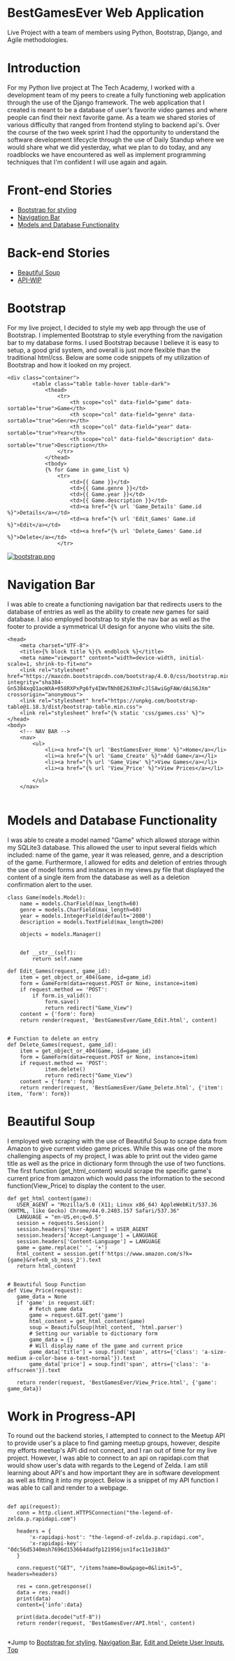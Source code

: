 # BestGamesEver Web Application <a id="top"></a>
Live Project with a team of members using Python, Bootstrap, Django, and Agile methodologies.
# Introduction 
For my Python live project at The Tech Academy, I worked with a development team of my peers to create a fully functioning web application through the use of the Django framework. The web application that I created is meant to be a database of user's favorite video games and where people can find their next favorite game. As a team we shared stories of various difficulty that ranged from frontend styling to backend api's. Over the course of the two week sprint I had the opportunity to understand the software development lifecycle through the use of Daily Standup where we would share what we did yesterday, what we plan to do today, and any roadblocks we have encountered as well as implement programming techniques that I'm confident I will use again and again.
# Front-end Stories
* [Bootstrap for styling](#bootstrap)
* [Navigation Bar](#navigation-bar)
* [Models and Database Functionality](#edit-and-delete-functions)

# Back-end Stories
* [Beautiful Soup](#beautiful-soup)
* [API-WIP](#api)


# Bootstrap <a id="bootstrap"></a>
For my live project, I decided to style my web app through the use of Bootstrap. I implemented Bootstrap to style everything from the navigation bar to my database forms. I used Bootstrap because I believe it is easy to setup, a good grid system, and overall is just more flexible than the traditional html/css. Below are some code snippets of my utilization of Bootstrap and how it looked on my project.

```
<div class="container">
        <table class="table table-hover table-dark">
            <thead>
                <tr>
                    <th scope="col" data-field="game" data-sortable="true">Game</th>
                    <th scope="col" data-field="genre" data-sortable="true">Genre</th>
                    <th scope="col" data-field="year" data-sortable="true">Year</th>
                    <th scope="col" data-field="description" data-sortable="true">Description</th>
                </tr>
            </thead>
            <tbody>
            {% for Game in game_list %}
                <tr>
                    <td>{{ Game }}</td>
                    <td>{{ Game.genre }}</td>
                    <td>{{ Game.year }}</td>
                    <td>{{ Game.description }}</td>
                    <td><a href="{% url 'Game_Details' Game.id %}">Details</a></td>
                    <td><a href="{% url 'Edit_Games' Game.id %}">Edit</a></td>
                    <td><a href="{% url 'Delete_Games' Game.id %}">Delete</a></td>
                </tr>
```

[![bootstrap.png](https://i.postimg.cc/rF14PRfq/bootstrap.png)](https://postimg.cc/RN0q3hrY)

# Navigation Bar <a id="navigation-bar"></a>
I was able to create a functioning navigation bar that redirects users to the database of entries as well as the ability to create new games for said database. I also employed bootstrap to style the nav bar as well as the footer to provide a symmetrical UI design for anyone who visits the site.

```
<head>
    <meta charset="UTF-8">
    <title>{% block title %}{% endblock %}</title>
    <meta name="viewport" content="width=device-width, initial-scale=1, shrink-to-fit=no">
    <link rel="stylesheet" href="https://maxcdn.bootstrapcdn.com/bootstrap/4.0.0/css/bootstrap.min.css" integrity="sha384-Gn5384xqQ1aoWXA+058RXPxPg6fy4IWvTNh0E263XmFcJlSAwiGgFAW/dAiS6JXm" crossorigin="anonymous">
    <link rel="stylesheet" href="https://unpkg.com/bootstrap-table@1.18.3/dist/bootstrap-table.min.css">
    <link rel="stylesheet" href="{% static 'css/games.css' %}">
</head>
<body>
    <!-- NAV BAR -->
    <nav>
        <ul>
            <li><a href="{% url 'BestGamesEver_Home' %}">Home</a></li>
            <li><a href="{% url 'Game_Create' %}">Add Game</a></li>
            <li><a href="{% url 'Game_View' %}">View Games</a></li>
            <li><a href="{% url 'View_Price' %}">View Prices</a></li>
            
        </ul>
    </nav>
    
   ```
# Models and Database Functionality <a id="edit-and-delete-functions"></a>
I was able to create a model named "Game" which allowed storage within my SQLite3 database. This allowed the user to input several fields which included: name of the game, year it was released, genre, and a description of the game. Furthermore, I allowed for edits and deletion of entries through the use of model forms and instances in my views.py file that displayed the content of a single item from the database as well as a deletion confirmation alert to the user.

```
class Game(models.Model):
    name = models.CharField(max_length=60)
    genre = models.CharField(max_length=60)
    year = models.IntegerField(default='2000')
    description = models.TextField(max_length=200)

    objects = models.Manager()


    def __str__(self):
        return self.name
```

```
def Edit_Games(request, game_id):
    item = get_object_or_404(Game, id=game_id)
    form = GameForm(data=request.POST or None, instance=item)
    if request.method == 'POST':
        if form.is_valid():
            form.save()
            return redirect("Game_View")
    content = {'form': form}
    return render(request, 'BestGamesEver/Game_Edit.html', content)


# Function to delete an entry
def Delete_Games(request, game_id):
    item = get_object_or_404(Game, id=game_id)
    form = GameForm(data=request.POST or None, instance=item)
    if request.method == 'POST':
            item.delete()
            return redirect("Game_View")
    content = {'form': form}
    return render(request, 'BestGamesEver/Game_Delete.html', {'item': item, 'form': form})
 ```
 
 # Beautiful Soup <a id="beautiful-soup"></a>
 I employed web scraping with the use of Beautiful Soup to scrape data from Amazon to give current video game prices. While this was one of the more challenging aspects of my project, I was able to print out the video game title as well as the price in dictionary form through the use of two functions. The first function (get_html_content) would scrape the specific game's current price from amazon which would pass the information to the second function(View_Price) to display the content to the user.
 
 ```
 def get_html_content(game):
    USER_AGENT = "Mozilla/5.0 (X11; Linux x86_64) AppleWebKit/537.36 (KHTML, like Gecko) Chrome/44.0.2403.157 Safari/537.36"
    LANGUAGE = "en-US,en;q=0.5"
    session = requests.Session()
    session.headers['User-Agent'] = USER_AGENT
    session.headers['Accept-Language'] = LANGUAGE
    session.headers['Content-Language'] = LANGUAGE
    game = game.replace(' ', '+')
    html_content = session.get(f'https://www.amazon.com/s?k={game}&ref=nb_sb_noss_2').text
    return html_content


# Beautiful Soup Function
def View_Price(request):
    game_data = None
    if 'game' in request.GET:
        # Fetch game data
        game = request.GET.get('game')
        html_content = get_html_content(game)
        soup = BeautifulSoup(html_content, 'html.parser')
        # Setting our variable to dictionary form
        game_data = {}
        # Will display name of the game and current price
        game_data['title'] = soup.find('span', attrs={'class': 'a-size-medium a-color-base a-text-normal'}).text
        game_data['price'] = soup.find('span', attrs={'class': 'a-offscreen'}).text

    return render(request, 'BestGamesEver/View_Price.html', {'game': game_data})
 
 ```
 # Work in Progress-API <a id="api"></a>
 To round out the backend stories, I attempted to connect to the Meetup API to provide user's a place to find gaming meetup groups, however, despite my efforts meetup's API did not connect, and I ran out of time for my live project. However, I was able to connect to an api on rapidapi.com that would show user's data with regards to the Legend of Zelda. I am still learning about API's and how important they are in software development as well as fitting it into my project. Below is a snippet of my API function I was able to call and render to a webpage.
 
 ``` 
 
 def api(request):
    conn = http.client.HTTPSConnection("the-legend-of-zelda.p.rapidapi.com")

    headers = {
        'x-rapidapi-host': "the-legend-of-zelda.p.rapidapi.com",
        'x-rapidapi-key': "0dc56d5340msh7696d153664dadfp121956jsn1fac11e318d3"
    }

    conn.request("GET", "/items?name=Bow&page=0&limit=5", headers=headers)

    res = conn.getresponse()
    data = res.read()
    print(data)
    content={'info':data}

    print(data.decode("utf-8"))
    return render(request, 'BestGamesEver/API.html', content)
    
  ```
 
 *Jump to [Bootstrap for styling](#bootstrap), [Navigation Bar](#navigation-bar), [Edit and Delete User Inputs](#edit-and-delete-functions), [Top](#top)


